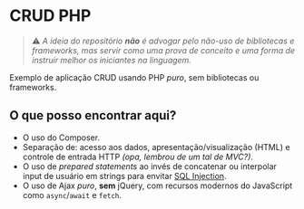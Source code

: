 # CRUD PHP

> ⚠ _A ideia do repositório **não** é advogar pelo não-uso de bibliotecas e frameworks, mas servir como uma prova de conceito e uma forma de instruir melhor os iniciantes na linguagem._

Exemplo de aplicação CRUD usando PHP _puro_, sem bibliotecas ou frameworks.

## O que posso encontrar aqui?

- O uso do Composer.
- Separação de: acesso aos dados, apresentação/visualização (HTML) e controle de entrada HTTP _(opa, lembrou de um tal de MVC?)_.
- O uso de _prepared statements_ ao invés de concatenar ou interpolar input de usuário em strings para envitar [SQL Injection](https://www.php.net/manual/en/security.database.sql-injection.php).
- O uso de Ajax _puro_, **sem** jQuery, com recursos modernos do JavaScript como `async`/`await` e `fetch`.
